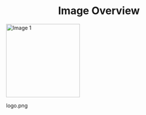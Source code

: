 <h1 style ="text-align: center;"> Image Overview </h1>
<div>
<div>
<img src="https://media.evkx.net/multimedia/models/logo_xst.png" alt="Image 1" style="width: 200px;">
<p>logo.png</p>
</div>
</div>

